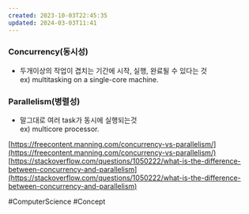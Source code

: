 ```yaml
---
created: 2023-10-03T22:45:35
updated: 2024-03-03T11:41
---
```

### Concurrency(동시성)

- 두개이상의 작업이 겹치는 기간에 시작, 실행, 완료될 수 있다는 것  
    ex) multitasking on a single-core machine.

### Parallelism(병렬성)

- 말그대로 여러 task가 동시에 실행되는것  
    ex) multicore processor.

[https://freecontent.manning.com/concurrency-vs-parallelism/](https://freecontent.manning.com/concurrency-vs-parallelism/)  
[https://stackoverflow.com/questions/1050222/what-is-the-difference-between-concurrency-and-parallelism](https://stackoverflow.com/questions/1050222/what-is-the-difference-between-concurrency-and-parallelism)

#ComputerScience 
#Concept 
